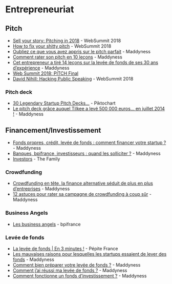# Entrepreneuriat

## Pitch

* [Sell your story: Pitching in 2018](https://www.youtube.com/watch?v=KhGj87-T2l4) - WebSummit 2018
* [How to fix your shitty pitch](https://www.youtube.com/watch?v=mrEC8pEsk44) - WebSummit 2018
* [Oubliez ce que vous avez appris sur le pitch parfait](https://www.maddyness.com/2019/02/07/pitch-parfait/) - Maddyness
* [Comment rater son pitch en 10 leçons](https://www.maddyness.com/2018/09/13/rater-son-pitch-10-lecons/) - Maddyness
* [Cet entrepreneur a tiré 14 leçons sur la levée de fonds de ses 30 ans d’expérience](https://www.maddyness.com/2018/04/23/cet-entrepreneur-a-tire-14-lecons-sur-la-levee-de-fonds-de-ses-30-ans-dexperience/) - Maddyness
* [Web Summit 2018: PITCH Final](https://www.youtube.com/watch?v=sn-_29bknz8&list=PLxptNs2MLOjnGQ0fyeepWQtUEJbQA0GJw&index=2)
* [David Nihill: Hacking Public Speaking](https://www.youtube.com/watch?v=Iz-RmRRL6Ls) - WebSummit 2018

### Pitch deck

* [30 Legendary Startup Pitch Decks...](https://piktochart.com/blog/startup-pitch-decks-what-you-can-learn/) - Piktochart
* [Le pitch deck grâce auquel Tilkee a levé 500 000 euros… en juillet 2014 !](https://www.maddyness.com/2018/08/02/pitch-deck-tilkee/) - Maddyness

## Financement/Investissement

* [Fonds propres, crédit, levée de fonds : comment financer votre startup ?](https://www.maddyness.com/2019/03/06/maddybasics-financer-votre-startup/) - Maddyness
* [Banques, bpifrance, investisseurs : quand les solliciter ?](https://www.maddyness.com/2019/05/22/banques-bpifrance-investisseurs-quand-les-solliciter/) - Maddyness
* [Investors](https://www.thefamily.co/investors) - The Family

### Crowdfunding

* [Crowdfunding en tête, la finance alternative séduit de plus en plus d’entreprises](https://www.maddyness.com/2019/01/24/finance-alternative-progresse-dope-par-crowdfunding/) - Maddyness
* [12 astuces pour rater sa campagne de crowdfunding à coup sûr](https://www.maddyness.com/2018/08/07/tribune-12-astuces-rater-crowdfunding/) - Maddyness

### Business Angels

* [Les business angels](https://bpifrance-creation.fr/encyclopedie/financements/recours-a-investisseurs/business-angels) - bpifrance

### Levée de fonds

* [La levée de fonds | En 3 minutes !](https://www.youtube.com/watch?v=j_GXKiBhEGU) - Pépite France
* [Les mauvaises raisons pour lesquelles les startups essaient de lever des fonds](https://www.maddyness.com/2019/02/14/tribune-mauvaises-raisons-lever-fonds/) - Maddyness
* [Comment bien préparer votre levée de fonds ?](https://www.maddyness.com/2018/12/19/comment-bien-preparer-votre-levee-de-fonds/) - Maddyness
* [Comment j’ai réussi ma levée de fonds ?](https://www.maddyness.com/2019/04/23/maddyrex-comment-reussi-levee-de-fonds/) - Maddyness
* [Comment fonctionne un fonds d’investissement ?](https://www.maddyness.com/2019/07/18/maddytips-comment-fonctionne-fonds-investissement/) - Maddyness
